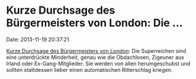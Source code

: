 Kurze Durchsage des Bürgermeisters von London: Die \...
=======================================================

Date: 2013-11-19 20:37:21

[Kurze Durchsage des Bürgermeisters von
London](http://www.independent.co.uk/news/uk/politics/boris-johnson-says-superrich-are-putupon-minority-like-homeless-people-and-irish-travellers-8946661.html):
Die Superreichen sind eine unterdrückte Minderheit, genau wie die
Obdachlosen, Zigeuner aus Irland oder Ex-Gang-Mitglieder. Sie werden von
allen herumgeschubst und sollten stattdessen lieber einen automatischen
Ritterschlag kriegen.
